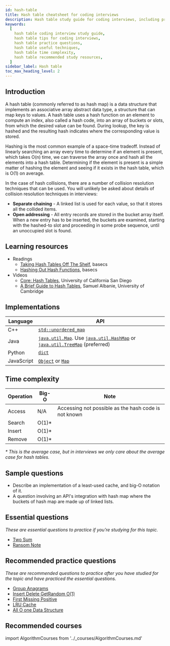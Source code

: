 ```yaml
---
id: hash-table
title: Hash table cheatsheet for coding interviews
description: Hash table study guide for coding interviews, including practice questions, techniques, time complexity, and recommended resources
keywords:
  [
    hash table coding interview study guide,
    hash table tips for coding interviews,
    hash table practice questions,
    hash table useful techniques,
    hash table time complexity,
    hash table recommended study resources,
  ]
sidebar_label: Hash table
toc_max_heading_level: 2
---
```


<head>
  <meta property="og:image" content="https://www.techinterviewhandbook.org/social/algorithms/algorithms/algorithms-hash-table.png" />
</head>

## Introduction

A hash table (commonly referred to as hash map) is a data structure that implements an associative array abstract data type, a structure that can map keys to values. A hash table uses a hash function on an element to compute an index, also called a hash code, into an array of buckets or slots, from which the desired value can be found. During lookup, the key is hashed and the resulting hash indicates where the corresponding value is stored.

Hashing is the most common example of a space-time tradeoff. Instead of linearly searching an array every time to determine if an element is present, which takes O(n) time, we can traverse the array once and hash all the elements into a hash table. Determining if the element is present is a simple matter of hashing the element and seeing if it exists in the hash table, which is O(1) on average.

In the case of hash collisions, there are a number of collision resolution techniques that can be used. You will unlikely be asked about details of collision resolution techniques in interviews:

- **Separate chaining** - A linked list is used for each value, so that it stores all the collided items.
- **Open addressing** - All entry records are stored in the bucket array itself. When a new entry has to be inserted, the buckets are examined, starting with the hashed-to slot and proceeding in some probe sequence, until an unoccupied slot is found.

## Learning resources

- Readings
  - [Taking Hash Tables Off The Shelf](https://medium.com/basecs/taking-hash-tables-off-the-shelf-139cbf4752f0), basecs
  - [Hashing Out Hash Functions](https://medium.com/basecs/hashing-out-hash-functions-ea5dd8beb4dd), basecs
- Videos
  - [Core: Hash Tables](https://www.coursera.org/lecture/data-structures-optimizing-performance/core-hash-tables-m7UuP), University of California San Diego
  - [A Brief Guide to Hash Tables](https://www.youtube.com/watch?v=r1XZGP5ppqQ), Samuel Albanie, University of Cambridge

## Implementations

| Language | API |
| --- | --- |
| C++ | [`std::unordered_map`](https://docs.microsoft.com/en-us/cpp/standard-library/unordered-map) |
| Java | [`java.util.Map`](https://docs.oracle.com/javase/10/docs/api/java/util/Map.html). Use [`java.util.HashMap`](https://docs.oracle.com/javase/10/docs/api/java/util/HashMap.html) or [`java.util.TreeMap`](https://docs.oracle.com/javase/10/docs/api/java/util/TreeMap.html) (preferred) |
| Python | [`dict`](https://docs.python.org/3/tutorial/datastructures.html#dictionaries) |
| JavaScript | [`Object`](https://developer.mozilla.org/en-US/docs/Web/JavaScript/Reference/Global_Objects/Object) or [`Map`](https://developer.mozilla.org/en-US/docs/Web/JavaScript/Reference/Global_Objects/Map) |

## Time complexity

| Operation | Big-O  | Note                                                 |
| --------- | ------ | ---------------------------------------------------- |
| Access    | N/A    | Accessing not possible as the hash code is not known |
| Search    | O(1)\* |                                                      |
| Insert    | O(1)\* |                                                      |
| Remove    | O(1)\* |                                                      |

_\* This is the average case, but in interviews we only care about the average case for hash tables._

## Sample questions

- Describe an implementation of a least-used cache, and big-O notation of it.
- A question involving an API's integration with hash map where the buckets of hash map are made up of linked lists.

## Essential questions

_These are essential questions to practice if you're studying for this topic._

- [Two Sum](https://leetcode.com/problems/two-sum)
- [Ransom Note](https://leetcode.com/problems/ransom-note)

## Recommended practice questions

_These are recommended questions to practice after you have studied for the topic and have practiced the essential questions._

- [Group Anagrams](https://leetcode.com/problems/group-anagrams/)
- [Insert Delete GetRandom O(1)](https://leetcode.com/problems/insert-delete-getrandom-o1/)
- [First Missing Positive](https://leetcode.com/problems/first-missing-positive/)
- [LRU Cache](https://leetcode.com/problems/lru-cache/)
- [All O one Data Structure](https://leetcode.com/problems/all-oone-data-structure/)

## Recommended courses

import AlgorithmCourses from '../\_courses/AlgorithmCourses.md'

<AlgorithmCourses />
